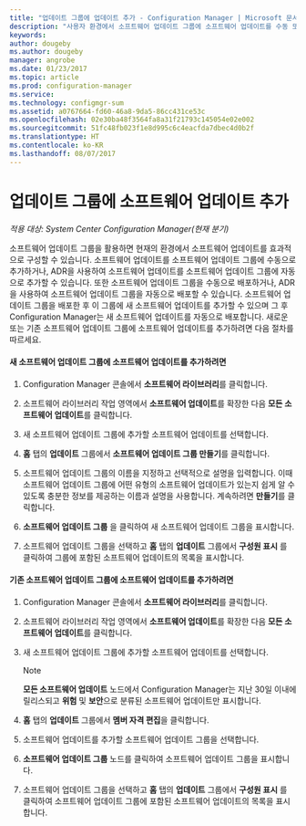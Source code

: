 ```yaml
---
title: "업데이트 그룹에 업데이트 추가 - Configuration Manager | Microsoft 문서"
description: "사용자 환경에서 소프트웨어 업데이트 그룹에 소프트웨어 업데이트를 수동 또는 자동으로 추가합니다."
keywords: 
author: dougeby
ms.author: dougeby
manager: angrobe
ms.date: 01/23/2017
ms.topic: article
ms.prod: configuration-manager
ms.service: 
ms.technology: configmgr-sum
ms.assetid: a0767664-fd60-46a8-9da5-86cc431ce53c
ms.openlocfilehash: 02e30ba48f3564fa8a31f21793c145054e02e002
ms.sourcegitcommit: 51fc48fb023f1e8d995c6c4eacfda7dbec4d0b2f
ms.translationtype: HT
ms.contentlocale: ko-KR
ms.lasthandoff: 08/07/2017
---
```

# <a name="add-software-updates-to-an-update-group"></a>업데이트 그룹에 소프트웨어 업데이트 추가  

*적용 대상: System Center Configuration Manager(현재 분기)*

 소프트웨어 업데이트 그룹을 활용하면 현재의 환경에서 소프트웨어 업데이트를 효과적으로 구성할 수 있습니다. 소프트웨어 업데이트를 소프트웨어 업데이트 그룹에 수동으로 추가하거나, ADR을 사용하여 소프트웨어 업데이트를 소프트웨어 업데이트 그룹에 자동으로 추가할 수 있습니다. 또한 소프트웨어 업데이트 그룹을 수동으로 배포하거나, ADR을 사용하여 소프트웨어 업데이트 그룹을 자동으로 배포할 수 있습니다. 소프트웨어 업데이트 그룹을 배포한 후 이 그룹에 새 소프트웨어 업데이트를 추가할 수 있으며 그 후 Configuration Manager는 새 소프트웨어 업데이트를 자동으로 배포합니다. 새로운 또는 기존 소프트웨어 업데이트 그룹에 소프트웨어 업데이트를 추가하려면 다음 절차를 따르세요.  

#### <a name="to-add-software-updates-to-a-new-software-update-group"></a>새 소프트웨어 업데이트 그룹에 소프트웨어 업데이트를 추가하려면  

1.  Configuration Manager 콘솔에서 **소프트웨어 라이브러리**를 클릭합니다.  

2.  소프트웨어 라이브러리 작업 영역에서 **소프트웨어 업데이트**를 확장한 다음 **모든 소프트웨어 업데이트**를 클릭합니다.  

3.  새 소프트웨어 업데이트 그룹에 추가할 소프트웨어 업데이트를 선택합니다.  

4.  **홈** 탭의 **업데이트** 그룹에서 **소프트웨어 업데이트 그룹 만들기**를 클릭합니다.  

5.  소프트웨어 업데이트 그룹의 이름을 지정하고 선택적으로 설명을 입력합니다. 이때 소프트웨어 업데이트 그룹에 어떤 유형의 소프트웨어 업데이트가 있는지 쉽게 알 수 있도록 충분한 정보를 제공하는 이름과 설명을 사용합니다. 계속하려면 **만들기**를 클릭합니다.  

6.  **소프트웨어 업데이트 그룹** 을 클릭하여 새 소프트웨어 업데이트 그룹을 표시합니다.  

7.  소프트웨어 업데이트 그룹을 선택하고 **홈** 탭의 **업데이트** 그룹에서 **구성원 표시** 를 클릭하여 그룹에 포함된 소프트웨어 업데이트의 목록을 표시합니다.  

#### <a name="to-add-software-updates-to-an-existing-software-update-group"></a>기존 소프트웨어 업데이트 그룹에 소프트웨어 업데이트를 추가하려면  

1.  Configuration Manager 콘솔에서 **소프트웨어 라이브러리**를 클릭합니다.  

2.  소프트웨어 라이브러리 작업 영역에서 **소프트웨어 업데이트**를 확장한 다음 **모든 소프트웨어 업데이트**를 클릭합니다.  

3.  새 소프트웨어 업데이트 그룹에 추가할 소프트웨어 업데이트를 선택합니다.  

    > [!NOTE]  
    >  **모든 소프트웨어 업데이트** 노드에서 Configuration Manager는 지난 30일 이내에 릴리스되고 **위험** 및 **보안**으로 분류된 소프트웨어 업데이트만 표시합니다.  

4.  **홈** 탭의 **업데이트** 그룹에서 **멤버 자격 편집**을 클릭합니다.  

5.  소프트웨어 업데이트를 추가할 소프트웨어 업데이트 그룹을 선택합니다.  

6.  **소프트웨어 업데이트 그룹** 노드를 클릭하여 소프트웨어 업데이트 그룹을 표시합니다.  

7.  소프트웨어 업데이트 그룹을 선택하고 **홈** 탭의 **업데이트** 그룹에서 **구성원 표시** 를 클릭하여 소프트웨어 업데이트 그룹에 포함된 소프트웨어 업데이트의 목록을 표시합니다.  
